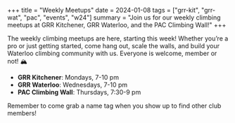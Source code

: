+++
title = "Weekly Meetups"
date = 2024-01-08
tags = ["grr-kit", "grr-wat", "pac", "events", "w24"]
summary = "Join us for our weekly climbing meetups at GRR Kitchener, GRR Waterloo, and the PAC Climbing Wall!"
+++

The weekly climbing meetups are here, starting this week! Whether you’re a pro or just getting started, come hang out, scale the walls, and build your Waterloo climbing community with us. Everyone is welcome, member or not! 🏔️

- **GRR Kitchener**: Mondays, 7-10 pm
- **GRR Waterloo**: Wednesdays, 7-10 pm
- **PAC Climbing Wall**: Thursdays, 7:30-9 pm

Remember to come grab a name tag when you show up to find other club members!
